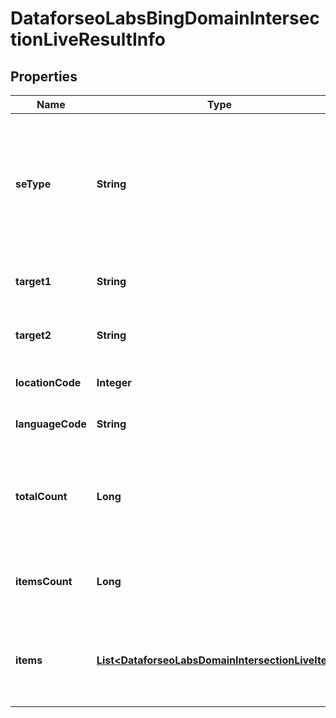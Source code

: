 

# DataforseoLabsBingDomainIntersectionLiveResultInfo


## Properties

| Name | Type | Description | Notes |
|------------ | ------------- | ------------- | -------------|
|**seType** | **String** | search engine type search engine type specified in a POST request; for this endpoint, the field equals bing |  [optional] |
|**target1** | **String** | target specified in a POST array |  [optional] |
|**target2** | **String** | target specified in a POST array |  [optional] |
|**locationCode** | **Integer** | location code in a POST array |  [optional] |
|**languageCode** | **String** | language code in a POST array |  [optional] |
|**totalCount** | **Long** | total amount of results in our database relevant to your request |  [optional] |
|**itemsCount** | **Long** | the number of results returned in the items array |  [optional] |
|**items** | [**List&lt;DataforseoLabsDomainIntersectionLiveItem&gt;**](DataforseoLabsDomainIntersectionLiveItem.md) | contains keywords, relevant SERP elements and related data |  [optional] |



